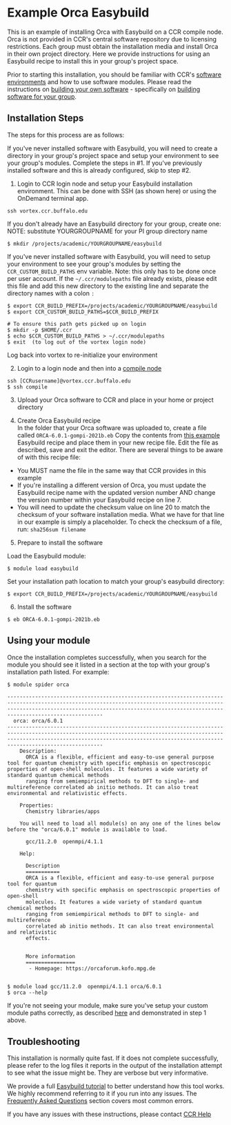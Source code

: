 # Example Orca Easybuild

This is an example of installing Orca with Easybuild on a CCR compile node.  Orca is not provided in CCR's central software repository due to licensing restrictions.  Each group must obtain the installation media and install Orca in their own project directory.  Here we provide instructions for using an Easybuild recipe to install this in your group's project space.

Prior to starting this installation, you should be familiar with CCR's [software environments](https://docs.ccr.buffalo.edu/en/latest/software/modules/) and how to use software modules.  Please read the instructions on [building your own software](https://docs.ccr.buffalo.edu/en/latest/software/building/) - specifically on [building software for your group](https://docs.ccr.buffalo.edu/en/latest/software/building/#building-modules-for-your-group).

## Installation Steps  

The steps for this process are as follows:  

If you've never installed software with Easybuild, you will need to create a directory in your group's project space and setup your environment to see your group's modules.  Complete the steps in #1.  If you've previously installed software and this is already configured, skip to step #2. 

1. Login to CCR login node and setup your Easybuild installation environment.  This can be done with SSH (as shown here) or using the OnDemand terminal app.  

```
ssh vortex.ccr.buffalo.edu
```

If you don't already have an Easybuild directory for your group, create one:  
NOTE: substitute YOURGROUPNAME for your PI group directory name

```
$ mkdir /projects/academic/YOURGROUPNAME/easybuild 
```

If you've never installed software with Easybuild, you will need to setup your environment to see your group's modules by setting the `CCR_CUSTOM_BUILD_PATHS` env variable. Note: this only has to be done once per user account.  If the `~/.ccr/modulepaths` file already exists, please edit this file and add this new directory to the existing line and separate the directory names with a colon `:`  

```
$ export CCR_BUILD_PREFIX=/projects/academic/YOURGROUPNAME/easybuild
$ export CCR_CUSTOM_BUILD_PATHS=$CCR_BUILD_PREFIX

# To ensure this path gets picked up on login
$ mkdir -p $HOME/.ccr
$ echo $CCR_CUSTOM_BUILD_PATHS > ~/.ccr/modulepaths
$ exit  (to log out of the vortex login node)
```

Log back into vortex to re-initialize your environment

2. Login to a login node and then into a [compile node](https://docs.ccr.buffalo.edu/en/latest/hpc/clusters/#compile-nodes)   
```
ssh [CCRusername]@vortex.ccr.buffalo.edu
$ ssh compile
```

3. Upload your Orca software to CCR and place in your home or project directory

4. Create Orca Easybuild recipe  
In the folder that your Orca software was uploaded to, create a file called `ORCA-6.0.1-gompi-2021b.eb`  Copy the contents from [this example](ORCA-6.0.1-gompi-2021b.eb) Easybuild recipe and place them in your new recipe file.  Edit the file as described, save and exit the editor.  There are several things to be aware of with this recipe file:  
- You MUST name the file in the same way that CCR provides in this example
- If you're installing a different version of Orca, you must update the Easybuild recipe name with the updated version number AND change the version number within your Easybuild recipe on line 7.  
- You will need to update the checksum value on line 20 to match the checksum of your software installation media.  What we have for that line in our example is simply a placeholder.  To check the checksum of a file, run:  `sha256sum filename`  

5. Prepare to install the software

Load the Easybuild module: 
```
$ module load easybuild
```

Set your installation path location to match your group's easybuild directory:  
```
$ export CCR_BUILD_PREFIX=/projects/academic/YOURGROUPNAME/easybuild
```

6. Install the software

```
$ eb ORCA-6.0.1-gompi-2021b.eb
```

## Using your module  

Once the installation completes successfully, when you search for the module you should see it listed in a section at the top with your group's installation path listed.  For example:  

```
$ module spider orca

-------------------------------------------------------------------------------------------------------------------------------------------------------------------------------------------------------------------------------------------------
  orca: orca/6.0.1
-------------------------------------------------------------------------------------------------------------------------------------------------------------------------------------------------------------------------------------------------
    Description:
      ORCA is a flexible, efficient and easy-to-use general purpose tool for quantum chemistry with specific emphasis on spectroscopic properties of open-shell molecules. It features a wide variety of standard quantum chemical methods
      ranging from semiempirical methods to DFT to single- and multireference correlated ab initio methods. It can also treat environmental and relativistic effects.

    Properties:
      Chemistry libraries/apps

    You will need to load all module(s) on any one of the lines below before the "orca/6.0.1" module is available to load.

      gcc/11.2.0  openmpi/4.1.1

    Help:

      Description
      ===========
      ORCA is a flexible, efficient and easy-to-use general purpose tool for quantum
      chemistry with specific emphasis on spectroscopic properties of open-shell
      molecules. It features a wide variety of standard quantum chemical methods
      ranging from semiempirical methods to DFT to single- and multireference
      correlated ab initio methods. It can also treat environmental and relativistic
      effects.


      More information
      ================
       - Homepage: https://orcaforum.kofo.mpg.de


$ module load gcc/11.2.0  openmpi/4.1.1 orca/6.0.1
$ orca --help
```

If you're not seeing your module, make sure you've setup your custom module paths correctly, as described [here](https://docs.ccr.buffalo.edu/en/latest/software/building/#building-modules-for-your-group) and demonstrated in step 1 above.  



## Troubleshooting  

This installation is normally quite fast.  If it does not complete successfully, please refer to the log files it reports in the output of the installation attempt to see what the issue might be.  They are verbose but very informative. 

We provide a full [Easybuild tutorial](https://docs.ccr.buffalo.edu/en/latest/howto/easybuild/) to better understand how this tool works.  We highly recommend referring to it if you run into any issues.  The [Frequently Asked Questions](https://docs.ccr.buffalo.edu/en/latest/howto/easybuild/#frequently-asked-questions) section covers most common errors.

If you have any issues with these instructions, please contact [CCR Help](https://docs.ccr.buffalo.edu/en/latest/help/)

